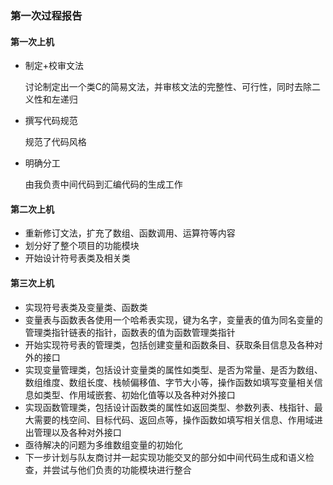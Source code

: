 ### 第一次过程报告

#### 第一次上机

- 制定+校审文法

  讨论制定出一个类C的简易文法，并审核文法的完整性、可行性，同时去除二义性和左递归

- 撰写代码规范

  规范了代码风格

- 明确分工

  由我负责中间代码到汇编代码的生成工作

#### 第二次上机

- 重新修订文法，扩充了数组、函数调用、运算符等内容
- 划分好了整个项目的功能模块
- 开始设计符号表类及相关类

#### 第三次上机

- 实现符号表类及变量类、函数类
- 变量表与函数表各使用一个哈希表实现，键为名字，变量表的值为同名变量的管理类指针链表的指针，函数表的值为函数管理类指针
- 开始实现符号表的管理类，包括创建变量和函数条目、获取条目信息及各种对外的接口
- 实现变量管理类，包括设计变量类的属性如类型、是否为常量、是否为数组、数组维度、数组长度、栈帧偏移值、字节大小等，操作函数如填写变量相关信息如类型、作用域嵌套、初始化值等以及各种对外接口
- 实现函数管理类，包括设计函数类的属性如返回类型、参数列表、栈指针、最大需要的栈空间、目标代码、返回点等，操作函数如填写相关信息、作用域进出管理以及各种对外接口
- 亟待解决的问题为多维数组变量的初始化
- 下一步计划与队友商讨并一起实现功能交叉的部分如中间代码生成和语义检查，并尝试与他们负责的功能模块进行整合